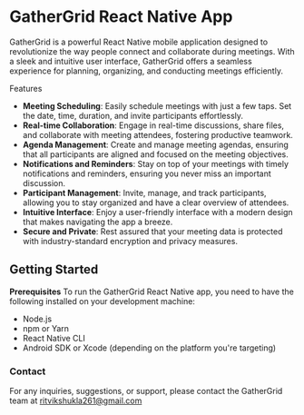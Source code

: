 # GatherGrid React Native App

GatherGrid is a powerful React Native mobile application designed to revolutionize the way people connect and collaborate during meetings. With a sleek and intuitive user interface, GatherGrid offers a seamless experience for planning, organizing, and conducting meetings efficiently.

Features

- **Meeting Scheduling**: Easily schedule meetings with just a few taps. Set the date, time, duration, and invite participants effortlessly.
- **Real-time Collaboration**: Engage in real-time discussions, share files, and collaborate with meeting attendees, fostering productive teamwork.
- **Agenda Management**: Create and manage meeting agendas, ensuring that all participants are aligned and focused on the meeting objectives.
- **Notifications and Reminders**: Stay on top of your meetings with timely notifications and reminders, ensuring you never miss an important discussion.
- **Participant Management**: Invite, manage, and track participants, allowing you to stay organized and have a clear overview of attendees.
- **Intuitive Interface**: Enjoy a user-friendly interface with a modern design that makes navigating the app a breeze.
- **Secure and Private**: Rest assured that your meeting data is protected with industry-standard encryption and privacy measures.

## Getting Started

**Prerequisites**
To run the GatherGrid React Native app, you need to have the following installed on your development machine:

- Node.js
- npm or Yarn
- React Native CLI
- Android SDK or Xcode (depending on the platform you're targeting)

### Contact

For any inquiries, suggestions, or support, please contact the GatherGrid team at ritvikshukla261@gmail.com
